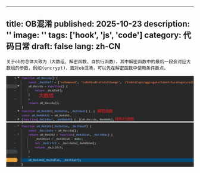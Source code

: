 
---
title: OB混淆
published: 2025-10-23
description: ''
image: ''
tags: ['hook', 'js', 'code']
category: 代码日常
draft: false
lang: zh-CN
---
    关于ob的总体大致为（大数组、解密函数、自执行函数），其中解密函数中的最后一段会对应大数组的参数，例如(encrypt)，面对ob混淆，可以先在解密函数中使用条件断点。

![](./assets/IMG-20251022095413929.png)
![](./assets/IMG-20251022095349068.png)